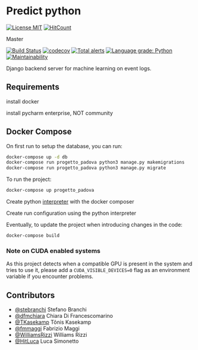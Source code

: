 # Predict python

[![License MIT](https://img.shields.io/badge/license-MIT-blue.svg)](https://opensource.org/licenses/MIT)
[![HitCount](http://hits.dwyl.io/nirdizati-research/predict-python.svg)](http://hits.dwyl.io/nirdizati-research/predict-python)

Master

[![Build Status](https://travis-ci.org/nirdizati-research/predict-python.svg?branch=master)](https://travis-ci.org/nirdizati-research/predict-python)
[![codecov](https://codecov.io/gh/nirdizati-research/predict-python/branch/master/graph/badge.svg)](https://codecov.io/gh/nirdizati-research/predict-python)
[![Total alerts](https://img.shields.io/lgtm/alerts/g/nirdizati-research/predict-python.svg?logo=lgtm&logoWidth=18)](https://lgtm.com/projects/g/nirdizati-research/predict-python/alerts/)
[![Language grade: Python](https://img.shields.io/lgtm/grade/python/g/nirdizati-research/predict-python.svg?logo=lgtm&logoWidth=18)](https://lgtm.com/projects/g/nirdizati-research/predict-python/context:python)
[![Maintainability](https://api.codeclimate.com/v1/badges/98fd94d6a3d53c3f9182/maintainability)](https://codeclimate.com/github/nirdizati-research/predict-python/maintainability)

Django backend server for machine learning on event logs.

## Requirements

install docker

install pycharm enterprise, NOT community


## Docker Compose

On first run to setup the database, you can run:
```bash
docker-compose up -d db
docker-compose run progetto_padova python3 manage.py makemigrations
docker-compose run progetto_padova python3 manage.py migrate
```

To run the project:
```bash
docker-compose up progetto_padova
```

Create python [interpreter](https://www.jetbrains.com/help/pycharm/using-docker-compose-as-a-remote-interpreter.html?_ga=2.113029511.2074599546.1573637729-943915304.1573220787#debug) with the docker composer  

Create run configuration using the python interpreter



Eventually, to update the project when introducing changes in the code:
```bash
docker-compose build
```


### Note on CUDA enabled systems
As this project detects when a compatible GPU is present in the system and tries to use it, please add a 
```CUDA_VISIBLE_DEVICES=0``` flag as an environment variable if you encounter problems.


## Contributors
- [@stebranchi](https://github.com/stebranchi) Stefano Branchi
- [@dfmchiara](https://github.com/dfmchiara) Chiara Di Francescomarino 
- [@TKasekamp](https://github.com/TKasekamp) Tõnis Kasekamp 
- [@fmmaggi](https://github.com/fmmaggi) Fabrizio Maggi
- [@WilliamsRizzi](https://github.com/WilliamsRizzi) Williams Rizzi
- [@HitLuca](https://github.com/HitLuca) Luca Simonetto

